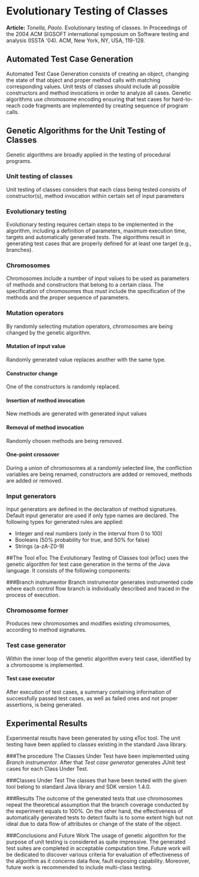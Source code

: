 # Evolutionary Testing of Classes
**Article:**
*Tonella, Paolo*. Evolutionary testing of classes. In Proceedings of the 2004 ACM SIGSOFT international symposium on Software testing and analysis (ISSTA '04). ACM, New York, NY, USA, 119-128.


## Automated Test Case Generation
Automated Test Case Generation consists of creating an object, changing the state of that object and proper method calls with matching corresponding values. 
Unit tests of classes should include all possible constructors and method invocations in order to analyze all cases.
Genetic algorithms use chromosome encoding ensuring that test cases for hard-to-reach code fragments are implemented by creating sequence of program calls.

## Genetic Algorithms for the Unit Testing of Classes
Genetic algorithms are broadly applied in the testing of procedural programs.

### Unit testing of classes
Unit testing of classes considers that each class being tested consists of constructor(s), method invocation within certain set of input parameters

### Evolutionary testing
Evolutionary testing requires certain steps to be implemented in the algorithm, including a definition of parameters, maximum execution time, targets and automatically generated tests.
The algorithms result in generating test cases that are properly defined for at least one target (e.g., branches). 

### Chromosomes
Chromosomes include a number of input values to be used as parameters of methods and constructors that belong to a certain class.
The specification of chromosomes thus must include the specification of the methods and the proper sequence of parameters.

### Mutation operators
By randomly selecting mutation operators, chromosomes are being changed by the genetic algorithm.
#### Mutation of input value
Randomly generated value replaces another with the same type.
#### Constructor change
One of the constructors is randomly replaced.
#### Insertion of method invocation
New methods are generated with generated input values
#### Removal of method invocation
Randomly chosen methods are being removed.
#### One-point crossover
During a union of chromosomes at a randomly selected line, the confliction variables are being renamed, constructors are added or removed, methods are added or removed.

### Input generators
Input generators are defined in the declaration of method signatures. 
Default input generator are used if only type names are declared.
The following types for generated rules are applied:
- Integer and real numbers (only in the interval from 0 to 100)
- Booleans (50% probability for true, and 50% for false)
- Strings (a-zA-Z0-9) 

##The Tool eToc
The Evolutionary Testing of Classes tool (eToc) uses the genetic algorithm for test case generation in the terms of the Java language.
It consists of the following components:

###Branch instrumentor
Branch instrumentor generates instrumented code where each control flow branch is individually described and traced in the process of execution. 

### Chromosome former
Produces new chromosomes and modifies existing chromosomes, according to method signatures. 

### Test case generator 
Within the inner loop of the genetic algorithm every test case, identified by a chromosome is implemented.

#### Test case executor
After execution of test cases, a summary containing information of successfully passed test cases, as well as failed ones and not proper assertions, is being generated.

## Experimental Results
Experimental results have been generated by using eToc tool.
The unit testing have been applied to classes existing in the standard Java library.

###The procedure
The Classes Under Test have been implemented using *Branch instrumentor*.
After that *Test case generator* generates JUnit test cases for each Class Under Test. 

###Classes Under Test
The classes that have been tested with the given tool belong to standard Java library and SDK version 1.4.0.

###Results
The outcome of the generated tests that use chromosomes repeat the theoretical assumption that the branch coverage conducted by the experiment equals to 100%.
On the other hand, the effectiveness of automatically generated tests to detect faults is to some extent high but not ideal due to data flow of attributes or change of the state of the object. 

###Conclusions and Future Work
The usage of genetic algorithm for the purpose of unit testing is considered as quite impressive.
The generated test suites are completed in acceptable computation time.
Future work will be dedicated to discover various criteria for evaluation of effectiveness of the algorithm as it concerns data flow, fault exposing capability.
Moreover, future work is recommended to include multi-class testing.

